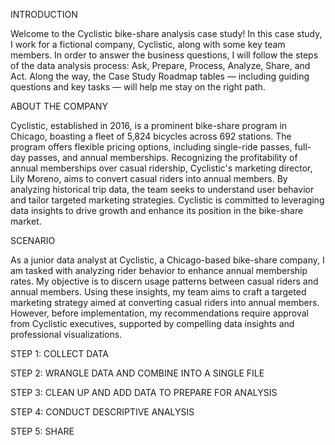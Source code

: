 INTRODUCTION

Welcome to the Cyclistic bike-share analysis case study! In this case study, I work for a fictional company, Cyclistic, along with some key team members. In order to answer the business questions, I will follow the steps of the data analysis process: Ask, Prepare, Process, Analyze, Share, and Act. Along the way, the Case Study Roadmap tables — including guiding questions and key tasks — will help me stay on the right path.

ABOUT THE COMPANY

Cyclistic, established in 2016, is a prominent bike-share program in Chicago, boasting a fleet of 5,824 bicycles across 692 stations. The program offers flexible pricing options, including single-ride passes, full-day passes, and annual memberships. Recognizing the profitability of annual memberships over casual ridership, Cyclistic's marketing director, Lily Moreno, aims to convert casual riders into annual members. By analyzing historical trip data, the team seeks to understand user behavior and tailor targeted marketing strategies. Cyclistic is committed to leveraging data insights to drive growth and enhance its position in the bike-share market.

SCENARIO

As a junior data analyst at Cyclistic, a Chicago-based bike-share company, I am tasked with analyzing rider behavior to enhance annual membership rates. My objective is to discern usage patterns between casual riders and annual members. Using these insights, my team aims to craft a targeted marketing strategy aimed at converting casual riders into annual members. However, before implementation, my recommendations require approval from Cyclistic executives, supported by compelling data insights and professional visualizations.


STEP 1: COLLECT DATA

STEP 2: WRANGLE DATA AND COMBINE INTO A SINGLE FILE

STEP 3: CLEAN UP AND ADD DATA TO PREPARE FOR ANALYSIS

STEP 4: CONDUCT DESCRIPTIVE ANALYSIS

STEP 5: SHARE



